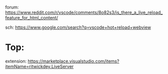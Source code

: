 forum: https://www.reddit.com/r/vscode/comments/8o82s3/is_there_a_live_reload_feature_for_html_content/

sch: https://www.google.com/search?q=vscode+hot+reload+webview

# Top:
extension: https://marketplace.visualstudio.com/items?itemName=ritwickdey.LiveServer
